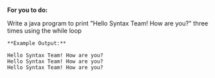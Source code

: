 **For you to do:**

Write a java program to print  "Hello Syntax Team! How are you?" 
three times using the while loop

```
**Example Output:**
```

```
Hello Syntax Team! How are you?
Hello Syntax Team! How are you?
Hello Syntax Team! How are you?
```